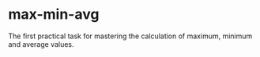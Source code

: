 # max-min-avg
The first practical task for mastering the calculation of maximum, minimum and average values.
